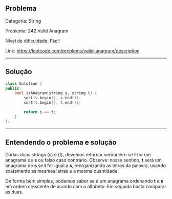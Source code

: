 ## Problema
Categoria: String

Problema: 242.Valid Anagram

Nível de dificuldade: Fácil

Link: https://leetcode.com/problems/valid-anagram/description

---

## Solução
```cpp
class Solution {
public:
    bool isAnagram(string s, string t) {
        sort(s.begin(), s.end());
        sort(t.begin(), t.end());

        return s == t;
    }
};
```

---

## Entendendo o problema e solução

Dadas duas strings (s) e (t), devemos retornar verdadeiro se **t** for um anagrama de **s** ou falso caso contrário. Observe: nesse sentido, **t** será um anagrama de **s** se **t** for igual a **s**, reorganizando as letras da palavra, usando exatamente as mesmas letras e a mesma quantidade.

De forma bem simples, podemos saber se é um anagrama ordenando **t** e **s** em ordem crescente de acordo com o alfabeto. Em seguida basta comparar as duas.
